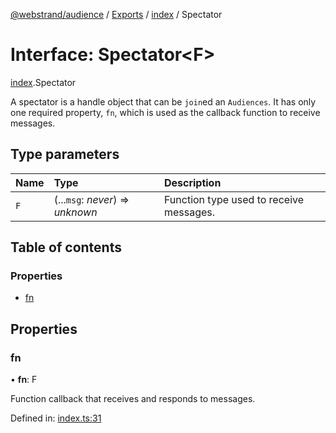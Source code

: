 [@webstrand/audience](../README.md) / [Exports](../modules.md) / [index](../modules/index.md) / Spectator

# Interface: Spectator<F\>

[index](../modules/index.md).Spectator

A spectator is a handle object that can be `join`ed an `Audiences`. It has
only one required property, `fn`, which is used as the callback function to
receive messages.

## Type parameters

Name | Type | Description |
:------ | :------ | :------ |
`F` | (...`msg`: *never*) => *unknown* | Function type used to receive messages.    |

## Table of contents

### Properties

- [fn](index.spectator.md#fn)

## Properties

### fn

• **fn**: F

Function callback that receives and responds to messages.

Defined in: [index.ts:31](https://github.com/webstrand/audience/blob/e2540cb/src/index.ts#L31)
